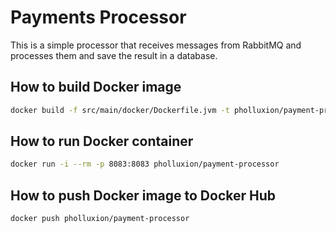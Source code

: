 # Payments Processor

This is a simple processor that receives messages from RabbitMQ and processes them and save  the result in a database.

## How to build Docker image

```bash
docker build -f src/main/docker/Dockerfile.jvm -t pholluxion/payment-processor .
```

## How to run Docker container

```bash
docker run -i --rm -p 8083:8083 pholluxion/payment-processor
```

## How to push Docker image to Docker Hub

```bash
docker push pholluxion/payment-processor
```